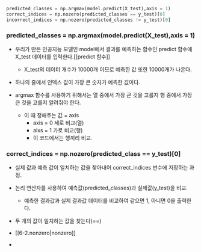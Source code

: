 ```python
predicted_classes = np.argmax(model.predict(X_test),axis = 1)
correct_indices = np.nozero(predicted_classes == y_test)[0]
incorrect_indices = np.nozero(predicted_classes != y_test)[0]
```
### predicted_classes = np.argmax(model.predict(X_test),axis = 1)
- 우리가 만든 인공지능 모델인 model에서 결과를 예측하는 함수인 predict 함수에 X_test 데이터를 입력한다.[[predict 함수]]
	- X_test의 데이터 개수가 10000개 이므로 예측한 값 또한 10000개가 나온다.

- 하나의 줄에서 인덱스 값이 가장 큰 숫자가 예측한 값이다.

- argmax 함수를 사용하기 위해서는 열 중에서 가장 큰 것을 고를지 행 중에서 가장 큰 것을 고를지 알려줘야 한다.
	- 이 때 정해주는 값 = axis
		- axis = 0 세로 비교(열)
		- aixs = 1 가로 비교(행)
		- 이 코드에서는 행끼리 비교.
### correct_indices = np.nozero(predicted_class == y_test)\[0]
- 실제 값과 예측 값이 일치하는 값을 찾아내어 correct_indices 변수에 저장하는 과정.

- 논리 연산자를 사용하여 예측값(predicted_classes)과 실제값(y_test)을 비교.
	- 예측한 결과값과 실제 결과값 데이터를 비교하여 같으면 1, 아니면 0을 출력한다.

- 두 개의 값이 일치하는 값을 찾는다(\==)

- [[6-2.nonzero|nonzero]]
- 